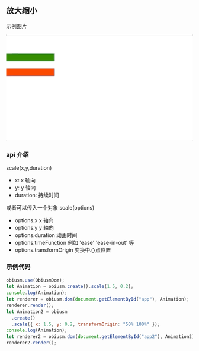 ## 放大缩小

示例图片

![](../../assets/scale.gif)

### api 介绍

scale(x,y,duration)

- x: x 轴向
- y: y 轴向
- duration: 持续时间

或者可以传入一个对象
scale(options)

- options.x x 轴向
- options.y y 轴向
- options.duration 动画时间
- options.timeFunction 例如 'ease' 'ease-in-out' 等
- options.transformOrigin 变换中心点位置

### 示例代码

```js
obiusm.use(ObiusmDom);
let Animation = obiusm.create().scale(1.5, 0.2);
console.log(Animation);
let renderer = obiusm.dom(document.getElementById("app"), Animation);
renderer.render();
let Animation2 = obiusm
  .create()
  .scale({ x: 1.5, y: 0.2, transformOrigin: "50% 100%" });
console.log(Animation);
let renderer2 = obiusm.dom(document.getElementById("app2"), Animation2);
renderer2.render();
```
